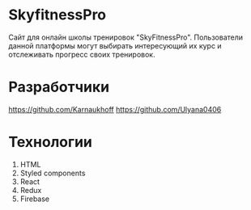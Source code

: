 # SkyfitnessPro
Cайт для онлайн школы тренировок "SkyFitnessPro". Пользователи данной платформы могут выбирать интересующий их курс и отслеживать прогресс своих тренировок.
# Разработчики
https://github.com/Karnaukhoff
https://github.com/Ulyana0406
# Технологии
1. HTML
2. Styled components
3. React
4. Redux
5. Firebase
